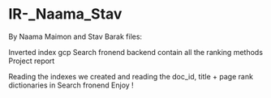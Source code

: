 # IR-_Naama_Stav
By Naama Maimon and Stav Barak
files:

Inverted index gcp
Search fronend
backend contain all the ranking methods
Project report

Reading the indexes we created and reading the doc_id, title + page rank dictionaries in Search fronend
Enjoy !
